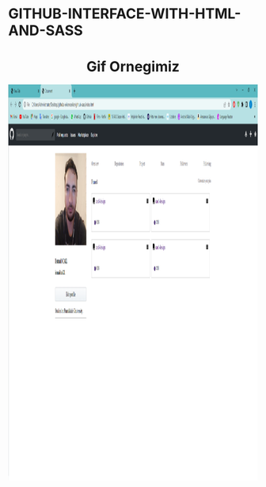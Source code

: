 # GITHUB-INTERFACE-WITH-HTML-AND-SASS

<h1 align="center">Gif Ornegimiz</h1>
<p><img  align="center" src="https://raw.githubusercontent.com/ismailcal21/GITHUB-INTERFACE-WITH-HTML-AND-SASS/main/Screenshot%202023-01-10%20120057.png" width="1000" height="800"/></p>
